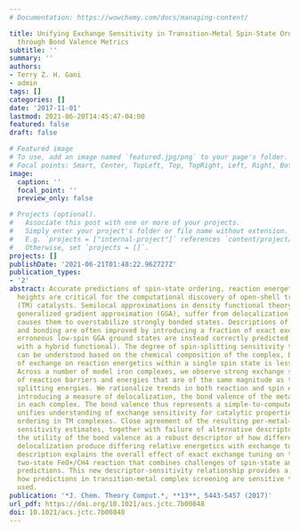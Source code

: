 ```yaml
---
# Documentation: https://wowchemy.com/docs/managing-content/

title: Unifying Exchange Sensitivity in Transition-Metal Spin-State Ordering and Catalysis
  through Bond Valence Metrics
subtitle: ''
summary: ''
authors:
- Terry Z. H. Gani
- admin
tags: []
categories: []
date: '2017-11-01'
lastmod: 2021-06-20T14:45:47-04:00
featured: false
draft: false

# Featured image
# To use, add an image named `featured.jpg/png` to your page's folder.
# Focal points: Smart, Center, TopLeft, Top, TopRight, Left, Right, BottomLeft, Bottom, BottomRight.
image:
  caption: ''
  focal_point: ''
  preview_only: false

# Projects (optional).
#   Associate this post with one or more of your projects.
#   Simply enter your project's folder or file name without extension.
#   E.g. `projects = ["internal-project"]` references `content/project/deep-learning/index.md`.
#   Otherwise, set `projects = []`.
projects: []
publishDate: '2021-06-21T01:48:22.962727Z'
publication_types:
- '2'
abstract: Accurate predictions of spin-state ordering, reaction energetics, and barrier
  heights are critical for the computational discovery of open-shell transition-metal
  (TM) catalysts. Semilocal approximations in density functional theory, such as the
  generalized gradient approximation (GGA), suffer from delocalization error that
  causes them to overstabilize strongly bonded states. Descriptions of energetics
  and bonding are often improved by introducing a fraction of exact exchange (e.g.,
  erroneous low-spin GGA ground states are instead correctly predicted as high-spin
  with a hybrid functional). The degree of spin-splitting sensitivity to exchange
  can be understood based on the chemical composition of the complex, but the effect
  of exchange on reaction energetics within a single spin state is less well-established.
  Across a number of model iron complexes, we observe strong exchange sensitivities
  of reaction barriers and energies that are of the same magnitude as those for spin
  splitting energies. We rationalize trends in both reaction and spin energetics by
  introducing a measure of delocalization, the bond valence of the metal–ligand bonds
  in each complex. The bond valence thus represents a simple-to-compute property that
  unifies understanding of exchange sensitivity for catalytic properties and spin-state
  ordering in TM complexes. Close agreement of the resulting per-metal–organic-bond
  sensitivity estimates, together with failure of alternative descriptors demonstrates
  the utility of the bond valence as a robust descriptor of how differences in metal–ligand
  delocalization produce differing relative energetics with exchange tuning. Our unified
  description explains the overall effect of exact exchange tuning on the paradigmatic
  two-state FeO+/CH4 reaction that combines challenges of spin-state and reactivity
  predictions. This new descriptor-sensitivity relationship provides a path to quantifying
  how predictions in transition-metal complex screening are sensitive to the method
  used.
publication: '*J. Chem. Theory Comput.*, **13**, 5443-5457 (2017)'
url_pdf: https://doi.org/10.1021/acs.jctc.7b00848
doi: 10.1021/acs.jctc.7b00848
---
```

